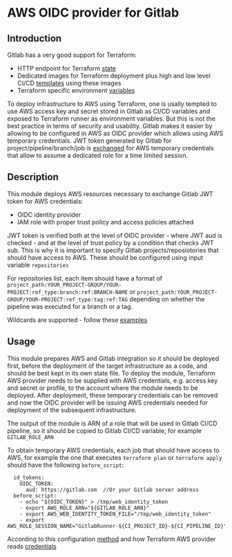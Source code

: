 # AWS OIDC provider for Gitlab

## Introduction

Gitlab has a very good support for Terraform:
- HTTP endpoint for Terraform [state](https://docs.gitlab.com/ee/user/infrastructure/iac/terraform_state.html)
- Dedicated images for Terraform deployment plus high and low level CI/CD [templates](https://docs.gitlab.com/ee/user/infrastructure/iac/) using these images
- Terraform specific environment [variables](https://docs.gitlab.com/ee/user/infrastructure/iac/gitlab_terraform_helpers.html#generic-variables)

To deploy infrastructure to AWS using Terraform, one is usally tempted to use AWS access key and secret stored in Gitlab as CI/CD variables and exposed to Terraform runner as environment variables.
But this is not the best practice in terms of security and usability. Gitlab makes it easier by allowing to be configured in AWS as OIDC provider which allows using AWS temporary credentials. 
JWT token generated by Gitlab for project/pipeline/branch/job is [exchanged](https://docs.gitlab.com/ee/ci/cloud_services/#authorization-workflow) for AWS temporary credentials that allow to assume a dedicated role for a time limited session.

## Description

This module deploys AWS resources necessary to exchange Gitlab JWT token for AWS credentials:
- OIDC identity provider
- IAM role with proper trust policy and access policies attached

JWT token is verified both at the level of OIDC provider - where JWT aud is checked - and at the level of trust policy by a condition that checks JWT sub. This is why it is important to specify Gitlab projects/reposiotories that should have access to AWS.
These should be configured using input variable `repositories`

For repositories list, each item should have a format of `project_path:YOUR_PROJECT-GROUP/YOUR-PROJECT:ref_type:branch:ref:BRANCH-NAME` or `project_path:YOUR_PROJECT-GROUP/YOUR-PROJECT:ref_type:tag:ref:TAG` depending on whether the pipeline was executed for a branch or a tag.

Wildcards are supported - follow these [examples](https://docs.gitlab.com/ee/ci/cloud_services/#configure-a-conditional-role-with-oidc-claims)

## Usage

This module prepares AWS and Gitlab integration so it should be deployed first, before the deployment of the target infrastructure as a code, and should be best kept in its own state file. 
To deploy the module, Terraform AWS provider needs to be supplied with AWS credentials, e.g. access key and secret or profile, to the account where the module needs to be deployed. 
After deployment, these temporary credentials can be removed and now the OIDC provider will be issuing AWS credentials needed for deployment of the subsequent infrastructure.

The output of the module is ARN of a role that will be used in Gitlab CI/CD pipeline, so it should be copied to Gitlab CI/CD variable, for example `GITLAB_ROLE_ARN`

To obtain temporary AWS credentials, each job that should have access to AWS, for example the one that executes `terraform plan` or `terraform apply` should have the following `before_script`:

```
  id_tokens:
    OIDC_TOKEN:
      aud: https://gitlab.com  //Or your Gitlab server address
  before_script:
    - echo "${OIDC_TOKEN}" > /tmp/web_identity_token
    - export AWS_ROLE_ARN="${GITLAB_ROLE_ARN}"
    - export AWS_WEB_IDENTITY_TOKEN_FILE="/tmp/web_identity_token"
    - export AWS_ROLE_SESSION_NAME="GitlabRunner-${CI_PROJECT_ID}-${CI_PIPELINE_ID}"
```
According to this configuration [method](https://docs.aws.amazon.com/cli/latest/userguide/cli-configure-role.html#cli-configure-role-oidc) and how Terraform AWS provider reads [credentials](https://registry.terraform.io/providers/hashicorp/aws/latest/docs#assume-role-with-web-identity-configuration-reference)

